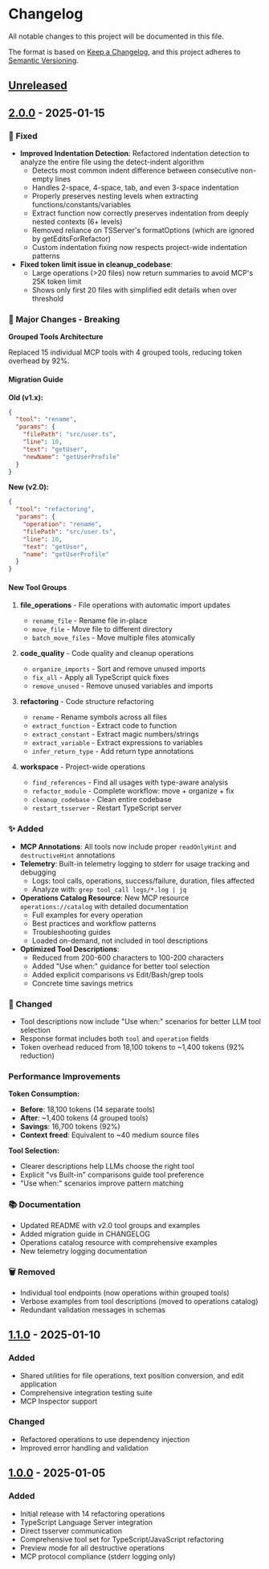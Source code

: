 # Changelog

All notable changes to this project will be documented in this file.

The format is based on [Keep a Changelog](https://keepachangelog.com/en/1.0.0/),
and this project adheres to [Semantic Versioning](https://semver.org/spec/v2.0.0.html).

## [Unreleased]

## [2.0.0] - 2025-01-15

### 🐛 Fixed
- **Improved Indentation Detection**: Refactored indentation detection to analyze the entire file using the detect-indent algorithm
  - Detects most common indent difference between consecutive non-empty lines
  - Handles 2-space, 4-space, tab, and even 3-space indentation
  - Properly preserves nesting levels when extracting functions/constants/variables
  - Extract function now correctly preserves indentation from deeply nested contexts (6+ levels)
  - Removed reliance on TSServer's formatOptions (which are ignored by getEditsForRefactor)
  - Custom indentation fixing now respects project-wide indentation patterns
- **Fixed token limit issue in cleanup_codebase**:
  - Large operations (>20 files) now return summaries to avoid MCP's 25K token limit
  - Shows only first 20 files with simplified edit details when over threshold

### 🚀 Major Changes - Breaking

**Grouped Tools Architecture**

Replaced 15 individual MCP tools with 4 grouped tools, reducing token overhead by 92%.

#### Migration Guide

**Old (v1.x):**
```json
{
  "tool": "rename",
  "params": {
    "filePath": "src/user.ts",
    "line": 10,
    "text": "getUser",
    "newName": "getUserProfile"
  }
}
```

**New (v2.0):**
```json
{
  "tool": "refactoring",
  "params": {
    "operation": "rename",
    "filePath": "src/user.ts",
    "line": 10,
    "text": "getUser",
    "name": "getUserProfile"
  }
}
```

#### New Tool Groups

1. **file_operations** - File operations with automatic import updates
   - `rename_file` - Rename file in-place
   - `move_file` - Move file to different directory
   - `batch_move_files` - Move multiple files atomically

2. **code_quality** - Code quality and cleanup operations
   - `organize_imports` - Sort and remove unused imports
   - `fix_all` - Apply all TypeScript quick fixes
   - `remove_unused` - Remove unused variables and imports

3. **refactoring** - Code structure refactoring
   - `rename` - Rename symbols across all files
   - `extract_function` - Extract code to function
   - `extract_constant` - Extract magic numbers/strings
   - `extract_variable` - Extract expressions to variables
   - `infer_return_type` - Add return type annotations

4. **workspace** - Project-wide operations
   - `find_references` - Find all usages with type-aware analysis
   - `refactor_module` - Complete workflow: move + organize + fix
   - `cleanup_codebase` - Clean entire codebase
   - `restart_tsserver` - Restart TypeScript server

### ✨ Added

- **MCP Annotations**: All tools now include proper `readOnlyHint` and `destructiveHint` annotations
- **Telemetry**: Built-in telemetry logging to stderr for usage tracking and debugging
  - Logs: tool calls, operations, success/failure, duration, files affected
  - Analyze with: `grep tool_call logs/*.log | jq`
- **Operations Catalog Resource**: New MCP resource `operations://catalog` with detailed documentation
  - Full examples for every operation
  - Best practices and workflow patterns
  - Troubleshooting guides
  - Loaded on-demand, not included in tool descriptions
- **Optimized Tool Descriptions**:
  - Reduced from 200-600 characters to 100-200 characters
  - Added "Use when:" guidance for better tool selection
  - Added explicit comparisons vs Edit/Bash/grep tools
  - Concrete time savings metrics

### 🔧 Changed

- Tool descriptions now include "Use when:" scenarios for better LLM tool selection
- Response format includes both `tool` and `operation` fields
- Token overhead reduced from 18,100 tokens to ~1,400 tokens (92% reduction)

### Performance Improvements

**Token Consumption:**
- **Before**: 18,100 tokens (14 separate tools)
- **After**: ~1,400 tokens (4 grouped tools)
- **Savings**: 16,700 tokens (92%)
- **Context freed**: Equivalent to ~40 medium source files

**Tool Selection:**
- Clearer descriptions help LLMs choose the right tool
- Explicit "vs Built-in" comparisons guide tool preference
- "Use when:" scenarios improve pattern matching

### 📚 Documentation

- Updated README with v2.0 tool groups and examples
- Added migration guide in CHANGELOG
- Operations catalog resource with comprehensive examples
- New telemetry logging documentation

### 🗑️ Removed

- Individual tool endpoints (now operations within grouped tools)
- Verbose examples from tool descriptions (moved to operations catalog)
- Redundant validation messages in schemas

## [1.1.0] - 2025-01-10

### Added
- Shared utilities for file operations, text position conversion, and edit application
- Comprehensive integration testing suite
- MCP Inspector support

### Changed
- Refactored operations to use dependency injection
- Improved error handling and validation

## [1.0.0] - 2025-01-05

### Added
- Initial release with 14 refactoring operations
- TypeScript Language Server integration
- Direct tsserver communication
- Comprehensive tool set for TypeScript/JavaScript refactoring
- Preview mode for all destructive operations
- MCP protocol compliance (stderr logging only)

[Unreleased]: https://github.com/Stefan-Nitu/mcp-refactor-typescript/compare/v2.0.0...HEAD
[2.0.0]: https://github.com/Stefan-Nitu/mcp-refactor-typescript/compare/v1.1.0...v2.0.0
[1.1.0]: https://github.com/Stefan-Nitu/mcp-refactor-typescript/compare/v1.0.0...v1.1.0
[1.0.0]: https://github.com/Stefan-Nitu/mcp-refactor-typescript/releases/tag/v1.0.0
